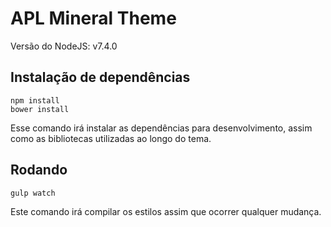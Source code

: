 # APL Mineral Theme

Versão do NodeJS: v7.4.0

## Instalação de dependências
```
npm install
bower install
```
Esse comando irá instalar as dependências para desenvolvimento, assim como as bibliotecas utilizadas ao longo do tema.


## Rodando
```
gulp watch
```
Este comando irá compilar os estilos assim que ocorrer qualquer mudança.
